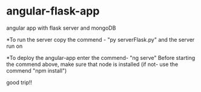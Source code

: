 # angular-flask-app
angular app with flask server and mongoDB

*To run the server copy the commend - "py serverFlask.py" and the server run on 

*To deploy the angular-app enter the commend- "ng serve"
Before starting the commend above, make sure that node is installed (if not- use the commend "npm install")

good trip!!
